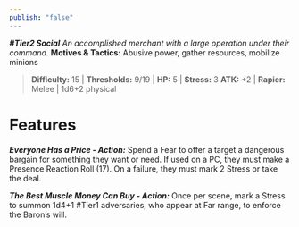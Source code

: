 ```yaml
---
publish: "false"
---
```

***#Tier2 Social***
*An accomplished merchant with a large operation under their command.*
**Motives & Tactics:** Abusive power, gather resources, mobilize minions

> **Difficulty:** 15 | **Thresholds:** 9/19 | **HP:** 5 | **Stress:** 3
> **ATK:** +2 | **Rapier:** Melee | 1d6+2 physical

# Features

***Everyone Has a Price - Action:*** Spend a Fear to offer a target a dangerous bargain for something they want or need. If used on a PC, they must make a Presence Reaction Roll (17). On a failure, they must mark 2 Stress or take the deal.

***The Best Muscle Money Can Buy - Action:*** Once per scene, mark a Stress to summon 1d4+1 #Tier1 adversaries, who appear at Far range, to enforce the Baron’s will.

